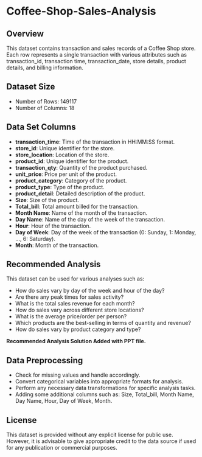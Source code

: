 # Coffee-Shop-Sales-Analysis

## Overview
This dataset contains transaction and sales records of a Coffee Shop store. Each row represents a single transaction with various attributes such as transaction_id, transaction time, transaction_date, store details, product details, and billing information.

## Dataset Size
- Number of Rows: 149117
- Number of Columns: 18


## Data Set Columns
- **transaction_time**: Time of the transaction in HH:MM:SS format.
- **store_id**: Unique identifier for the store.
- **store_location**: Location of the store.
- **product_id**: Unique identifier for the product.
- **transaction_qty**: Quantity of the product purchased.
- **unit_price**: Price per unit of the product.
- **product_category**: Category of the product.
- **product_type**: Type of the product.
- **product_detail**: Detailed description of the product.
- **Size**: Size of the product.
- **Total_bill**: Total amount billed for the transaction.
- **Month Name**: Name of the month of the transaction.
- **Day Name**: Name of the day of the week of the transaction.
- **Hour**: Hour of the transaction.
- **Day of Week**: Day of the week of the transaction (0: Sunday, 1: Monday, ..., 6: Saturday).
- **Month**: Month of the transaction.


## Recommended  Analysis

This dataset can be used for various analyses such as:
- How do sales vary by day of the week and hour of the day?
- Are there any peak times for sales activity?
- What is the total sales revenue for each month?
- How do sales vary across different store locations?
- What is the average price/order per person?
- Which products are the best-selling in terms of quantity and revenue?
- How do sales vary by product category and type?

**Recommended Analysis Solution Added with PPT file.**

## Data Preprocessing
- Check for missing values and handle accordingly.
- Convert categorical variables into appropriate formats for analysis.
- Perform any necessary data transformations for specific analysis tasks.
- Adding some additional columns such as: Size, Total_bill, Month Name, Day Name, Hour, Day of Week, Month.


## License
This dataset is provided without any explicit license for public use. However, it is advisable to give appropriate credit to the data source if used for any publication or commercial purposes.
